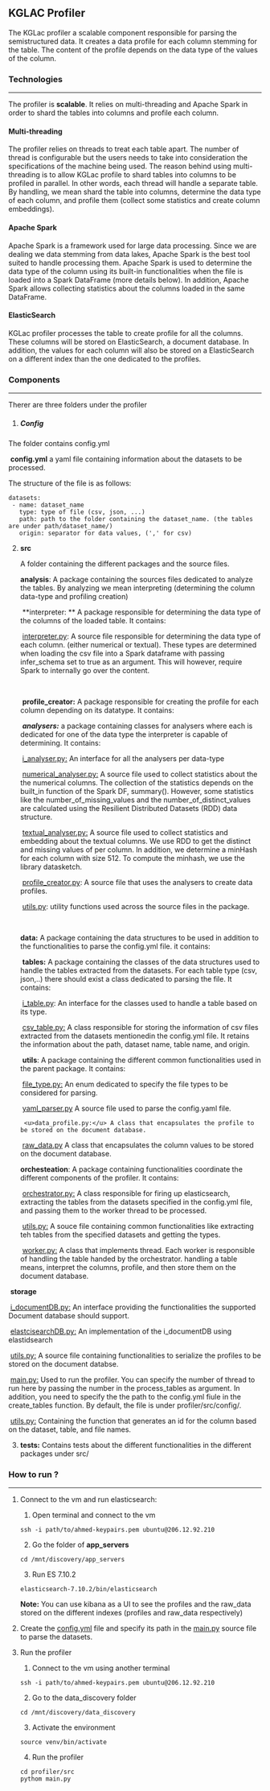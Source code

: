 ## KGLAC Profiler

The KGLac profiler a scalable component responsible for parsing the semistructured data. It creates a data profile for each column stemming for the table. The content of the profile depends on the data type of the values of the column.

### Technologies

------

The profiler is **scalable**. It relies on multi-threading and Apache Spark in order to shard the tables into columns and profile each column.

#### Multi-threading

The profiler relies on threads to treat each table apart. The number of thread is configurable but the users needs to take into consideration the specifications of the machine being used. The reason behind using multi-threading is to allow KGLac profile to shard tables into columns to be profiled in parallel. In other words, each thread will handle a separate table. By handling, we mean shard the table into columns, determine the data type of each column, and profile them (collect some statistics and create column embeddings). 

#### Apache Spark

Apache Spark is a framework used for large data processing. Since we are dealing we data stemming from data lakes, Apache Spark is the best tool suited to handle processing them. Apache Spark is used to determine the data type of the column using its built-in functionalities when the file is loaded into a Spark DataFrame (more details below). In addition, Apache Spark allows collecting statistics about the columns loaded in the same DataFrame.

#### ElasticSearch

KGLac profiler processes the table to create profile for all the columns. These columns will be stored on ElasticSearch, a document database. In addition, the values for each column will also be stored on a ElasticSearch on a different index than the one dedicated to the profiles.



### Components

------

Therer are three folders under the profiler

1. ##### Config

The folder contains config.yml

​         **config.yml** a yaml file containing information about the datasets to be processed.

The structure of the file is as follows:

```
datasets:
 - name: dataset_name 
   type: type of file (csv, json, ...)
   path: path to the folder containing the dataset_name. (the tables are under path/dataset_name/)
   origin: separator for data values, (',' for csv)
```

2. **src**

    A folder containing the different packages and the source files.

   **analysis**: A package containing the sources files dedicated to analyze the tables. By analyzing we mean interpreting (determining the column data-type and profiling creation)

   ​	**interpreter: ** A package responsible for determining the data type of the columns of the loaded table. It contains:

   ​				<u>interpreter.py</u>:  A source file responsible for determining the data type of each column. (either numerical or textual). These types are determined when loading the csv file into a Spark dataframe with passing infer_schema set to true as an argument. This will however, require Spark to internally go over the content.

   ​                                  

   ​	**profile_creator:** A package responsible for creating the profile for each column depending on its datatype. It contains:

   ​                               ***analysers:***  a package containing classes for analysers where each is dedicated for one of the data type the interpreter is capable of determining. It contains:

   ​					<u>i_analyser.py:</u> An interface for all the analysers per data-type

   ​					<u>numerical_analyser.py:</u> A source file used to collect statistics about the the numerical columns. The collection of the statistics depends on the built_in function of the Spark DF, summary(). However, some statistics like the number_of_missing_values and the number_of_distinct_values are calculated using  the Resilient Distributed Datasets (RDD) data structure. 

   ​					<u>textual_analyser.py:</u> A source file used to collect statistics and embedding about the textual columns. We use RDD to get the distinct and missing values of per column. In addition, we determine a minHash for each column with size 512. To compute the minhash, we use the library datasketch.

   ​				<u>profile_creator.py</u>: A source file that uses the analysers to create data profiles.                   

   ​	<u>utils.py</u>: utility functions used across the source files in the package.

   ​

   **data:** A package containing the data structures to be used in addition to the functionalities to parse the config.yml file. it contains:

   ​	**tables:** A package containing the classes of the data structures used to handle the tables extracted from the datasets.  For each table type (csv, json,..) there should exist a class dedicated to parsing the file.  It contains:

   ​		<u>i_table.py</u>: An interface for the classes used to handle a table based on its type.

   ​		<u>csv_table.py:</u>  A class responsible for storing the information of csv files extracted from the datasets mentionedin the config.yml file. It retains the information about the path, dataset name, table name, and origin.

   ​	**utils**: A package containing the different common functionalities used in the parent package. It contains:

   ​		<u>file_type.py:</u> An enum dedicated to specify the file types to be considered for parsing. 

   ​		<u>yaml_parser.py</u> A source file used to parse the config.yaml file.

    	<u>data_profile.py:</u> A class that encapsulates the profile to be stored on the document database.

   ​	<u>raw_data.py</u> A class that encapsulates the column values to be stored on the document database.

   **orchesteation**: A package containing functionalities coordinate the different components of the profiler. It contains:

   ​	<u>orchestrator.py:</u> A class responsible for firing up elasticsearch, extracting the tables from the datasets specified in the config.yml file, and passing them to the worker thread to be processed.

   ​	<u>utils.py:</u> A souce file containing common functionalities like extracting teh tables from the specified datasets and getting the types.

   ​	<u>worker.py:</u> A class that implements thread. Each worker is responsible of handling the table handed by the orchestrator. handling a table means, interpret the columns, profile, and then store them on the document database.



​	**storage**

​		<u>i_documentDB.py:</u> An interface providing the functionalities the supported Document database should support.	 

​		<u>elastcisearchDB.py:</u> An implementation of the i_documentDB using elastidsearch

​		<u>utils.py:</u> A source file containing functionalities to serialize the profiles to be stored on the document databse.



​	<u>main.py:</u> Used to run the profiler. You can specify the number of thread to run here by passing the number in the process_tables as argument. In addition, you need to specify the the path to the config.yml fiule in the create_tables function. By default, the file is under profiler/src/config/.

​	<u>utils.py:</u> Containing the function that generates an id for the column based on the dataset, table, and file names. 

3. **tests:** Contains tests about the different functionalities in the different packages under src/

### How to run ?

------

1. Connect to the vm and run elasticsearch:

   1. Open terminal and connect to the vm

   ```
   ssh -i path/to/ahmed-keypairs.pem ubuntu@206.12.92.210
   ```

   2. Go the folder of **app_servers**

   ```
   cd /mnt/discovery/app_servers
   ```

   3. Run ES 7.10.2

   ```
   elasticsearch-7.10.2/bin/elasticsearch
   ```

   **Note:** You can use kibana as a UI to see the profiles and the raw_data stored on the different indexes (profiles and raw_data respectively)

2. Create the <u>config.yml</u> file and specify its path in the <u>main.py</u> source file to parse the datasets.

3. Run the profiler

   1. Connect to the vm using another terminal

   ```
   ssh -i path/to/ahmed-keypairs.pem ubuntu@206.12.92.210
   ```

   2. Go to the data_discovery folder

   ```
   cd /mnt/discovery/data_discovery
   ```

   3. Activate the environment

   ```
   source venv/bin/activate
   ```

   4. Run the profiler

   ```
   cd profiler/src
   pythom main.py
   ```

   ​